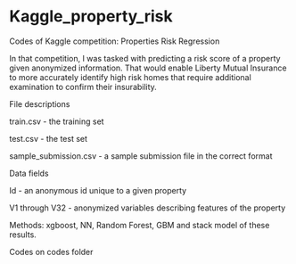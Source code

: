 # Kaggle_property_risk
Codes of Kaggle competition: Properties Risk Regression

In that competition, I was tasked with predicting a risk score of a property given anonymized information. That would enable Liberty Mutual Insurance to more accurately identify high risk homes that require additional examination to confirm their insurability.

File descriptions

train.csv - the training set

test.csv - the test set

sample_submission.csv - a sample submission file in the correct format

Data fields

Id - an anonymous id unique to a given property

V1 through V32 - anonymized variables describing features of the property


Methods: xgboost, NN, Random Forest, GBM and stack model of these results.

Codes on codes folder
